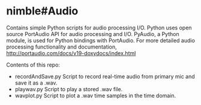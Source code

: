 nimble#Audio
===========


Contains simple Python scripts for audio processing I/O. Python uses open source PortAudio API for audio processing and I/O. PyAudio, a Python module, is used for Python bindings with PortAudio. 
For more detailed audio processing functionality and documentation, http://portaudio.com/docs/v19-doxydocs/index.html

Contents of this repo:
- recordAndSave.py  Script to record real-time audio from primary mic and save it as a .wav.
- playwav.py  Script to play a stored .wav file.
- wavplot.py  Script to plot a .wav time samples in the time domain.
